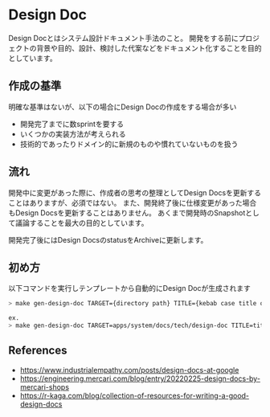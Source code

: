 # Design Doc

Design Docとはシステム設計ドキュメント手法のこと。
開発をする前にプロジェクトの背景や目的、設計、検討した代案などをドキュメント化することを目的としています。

## 作成の基準

明確な基準はないが、以下の場合にDesign Docの作成をする場合が多い

* 開発完了までに数sprintを要する
* いくつかの実装方法が考えられる
* 技術的であったりドメイン的に新規のものや慣れていないものを扱う

## 流れ

開発中に変更があった際に、作成者の思考の整理としてDesign Docsを更新することはありますが、必須ではない。
また、開発終了後に仕様変更があった場合もDesign Docsを更新することはありません。
あくまで開発時のSnapshotとして議論することを最大の目的としています。

開発完了後にはDesign DocsのstatusをArchiveに更新します。

## 初め方

以下コマンドを実行しテンプレートから自動的にDesign Docが生成されます

```bash
> make gen-design-doc TARGET={directory path} TITLE={kebab case title of document}

ex.
> make gen-design-doc TARGET=apps/system/docs/tech/design-doc TITLE=title-of-document
```

## References

* https://www.industrialempathy.com/posts/design-docs-at-google
* https://engineering.mercari.com/blog/entry/20220225-design-docs-by-mercari-shops
* https://r-kaga.com/blog/collection-of-resources-for-writing-a-good-design-docs

